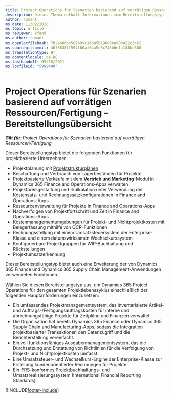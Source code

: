 ```yaml
---
title: Project Operations für Szenarien basierend auf vorrätigen Ressourcen/Fertigung – Bereitstellungsübersicht
description: Dieses Thema enthält Informationen zum Bereitstellungstyp Project Operations für Szenarien basierend auf vorrätigen Ressourcen/Fertigung.
author: rumant
ms.date: 11/02/2020
ms.topic: article
ms.reviewer: kfend
ms.author: rumant
ms.openlocfilehash: 7b2a606bc587b99c16d45b19689ba90b422c3c62
ms.sourcegitcommit: 40f68387f594180af64a5e5c748b6efa188bd300
ms.translationtype: HT
ms.contentlocale: de-DE
ms.lasthandoff: 05/10/2021
ms.locfileid: "5999400"
---
```

# <a name="project-operations-for-stockedproduction-based-scenarios-deployment-overview"></a>Project Operations für Szenarien basierend auf vorrätigen Ressourcen/Fertigung – Bereitstellungsübersicht

_**Gilt für:** Project Operations für Szenarien basierend auf vorrätigen Ressourcen/Fertigung_


Dieser Bereitstellungstyp bietet die folgenden Funktionen für projektbasierte Unternehmen:

- Projektplanung mit [Projektstrukturplänen](work-breakdown-structures.md)
- Beschaffung und Verbrauch von Lagerbeständen für Projekte
- Projektbasierte Verkäufe mit dem **Vertrieb und Marketing**-Modul in Dynamics 365 Finance and Operations-Apps verwalten
- Projektpreisgestaltung und -kalkulation unter Verwendung der Kostensatz- und Rechnungssatzkonfigurationen in Finance and Operations-Apps
- Ressourcenverwaltung für Projekte in Finance and Operations-Apps
- Nachverfolgen von Projektfortschritt und Zeit in Finance and Operations-Apps
- Kostenmanagementumgebungen für Projekt- und Nichtprojektkosten mit Belegerfassung mithilfe von OCR-Funktionen
- Rechnungsstellung mit einem Umsatzsteuersystem der Enterprise-Klasse und einem datumswirksamen Wechselkurssystem
- Konfigurierbare Projektgruppen für WIP-Buchhaltung und Rückstellungen
- Projektumsatzerkennung

Dieser Bereitstellungstyp bietet auch eine Erweiterung der von Dynamics 365 Finance und Dynamics 365 Supply Chain Management-Anwendungen verwendeten Funktionen.

Wählen Sie diesen Bereitstellungstyp aus, um Dynamics 365 Project Operations für den gesamten Projektlebenszyklus einschließlich der folgenden Hauptanforderungen einzusetzen:

- Ein umfassendes Projektmanagementsystem, das inventarisierte Artikel- und Auftrags-/Fertigungsauftragskosten für interne und abrechnungsfähige Projekte für Zeitpläne und Finanzen verwaltet.
- Die Organisation hat bereits Dynamics 365 Finance oder Dynamics 365 Supply Chain and Manufacturing-Apps, sodass die Integration projektbasierter Transaktionen den Datenzugriff und die Berichterstellung vereinfacht.
- Ein voll funktionsfähiges Ausgabenmanagementsystem, das die Durchsetzung und Erstattung von Richtlinien für die Verfolgung von Projekt- und Nichtprojektkosten umfasst.
- Eine Umsatzsteuer- und Wechselkurs-Engine der Enterprise-Klasse zur Erstellung kundenorientierter Rechnungen für Projekte.
- Ein IFRS-konformes Projektbuchhaltungs- und Umsatzrealisierungssystem (International Financial Reporting Standards).



[!INCLUDE[footer-include](../includes/footer-banner.md)]